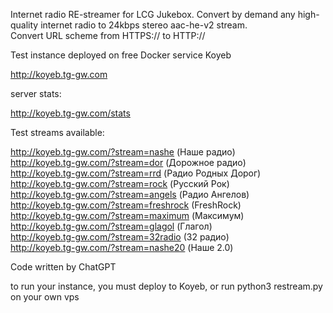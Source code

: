 Internet radio RE-streamer for LCG Jukebox. Convert by demand any high-quality internet radio to 24kbps stereo aac-he-v2 stream.  
Convert URL scheme from HTTPS:// to HTTP://

Test instance deployed on free Docker service Koyeb  

http://koyeb.tg-gw.com

server stats:  

http://koyeb.tg-gw.com/stats  

Test streams available:

http://koyeb.tg-gw.com/?stream=nashe (Наше радио)  
http://koyeb.tg-gw.com/?stream=dor (Дорожное радио)  
http://koyeb.tg-gw.com/?stream=rrd (Радио Родных Дорог)  
http://koyeb.tg-gw.com/?stream=rock (Русский Рок)  
http://koyeb.tg-gw.com/?stream=angels (Радио Ангелов)  
http://koyeb.tg-gw.com/?stream=freshrock (FreshRock)  
http://koyeb.tg-gw.com/?stream=maximum (Максимум)  
http://koyeb.tg-gw.com/?stream=glagol (Глагол)   
http://koyeb.tg-gw.com/?stream=32radio (32 радио)  
http://koyeb.tg-gw.com/?stream=nashe20 (Наше 2.0) 


Code written by ChatGPT

to run your instance, you must deploy to Koyeb, or run 
python3 restream.py 
on your own vps
